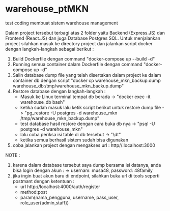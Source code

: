 # warehouse_ptMKN
test coding membuat sistem warehouse management

Dalam project tersebut terbagi atas 2 folder yaitu Backend  (Express.JS) dan Frontend (React.JS) dan juga Database Postgres SQL.
Untuk menjalankan project silahkan masuk ke directory project dan jalankan script docker dengan langkah-langkah sebagai berikut : 
1. Build Dockerfile dengan command "docker-compose up --build -d"
2. Running semua container dalam Dockerfile dengan command "docker-compose up -d"
3. Salin database dump file yang telah disertakan dalam project ke dalam container db dengan script "docker cp warehouse_mkn_backup.dump warehouse_db:/tmp/warehouse_mkn_backup.dump"
4. Restore database dengan langkah-langkah :
     - Masuk ke Linux terminal tempat db berada -> "docker exec -it warehouse_db bash"
     - ketika sudah masuk lalu ketik script berikut untuk restore dump file -> "pg_restore -U postgres -d warehouse_mkn /tmp/warehouse_mkn_backup.dump"
     - test database hasil restore dengan cara buka db nya -> "psql -U postgres -d warehouse_mkn"
     - lalu coba periksa isi table di db tersebut -> "\dt"
     - ketika semua berhasil sistem sudah bisa digunakan
6. coba jalankan project dengan mengakses url : http//:localhost:3000

NOTE : 
1. karena dalam database tersebut saya dump bersama isi datanya, anda bisa login dengan akun :
    => usernam: musa48, password: 48family
2. jika ingin buat akun baru di endpoint, silahkan buka url di tools seperti postmant dengan ketentuan :
   - url http://localhost:4000/auth/register
   - method:post
   - param(nama_pengguna, username, pass_user, role_user{admin,staff})
